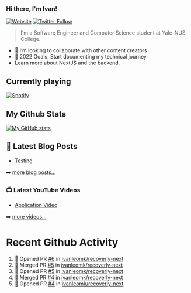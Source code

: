 ### Hi there, I'm Ivan!

[![Website](https://img.shields.io/website?label=ivanleo.com&style=for-the-badge&url=https%3A%2F%2Fivanleo.com)](https://ivanleo.com)
[![Twitter Follow](https://img.shields.io/twitter/follow/ivanleomk?color=1DA1F2&logo=twitter&style=for-the-badge)](https://twitter.com/intent/follow?screen_name=ivanleomk)

> I'm a Software Engineer and Computer Science student at Yale-NUS College.

- 👯 I’m looking to collaborate with other content creators
- 🥅 2022 Goals: Start documenting my technical journey
- Learn more about NextJS and the backend.

## Currently playing

[![Spotify](https://novatorem-ivanleomk.vercel.app/api/spotify)](https://open.spotify.com/user/ivanleomk)

## My Github Stats

[![My GitHub stats](https://github-readme-stats.vercel.app/api?username=ivanleomk)](https://github.com/ivanleomk/github-readme-stats)

## 📕 Latest Blog Posts

<!-- BLOG-POST-LIST:START -->
- [Testing](https://dev.to/ivanleomk/testing-2f4k)
<!-- BLOG-POST-LIST:END -->

➡️ [more blog posts...](https://ivanleo.com/articles)

### 📺 Latest YouTube Videos

<!-- YOUTUBE:START -->
- [Application Video](https://www.youtube.com/watch?v=92tDFP4stk0)
<!-- YOUTUBE:END -->

➡️ [more videos...](https://www.youtube.com/channel/UCsk__9hguqk3z-ilesZh4xw)

# Recent Github Activity

<!--START_SECTION:activity-->

1. 💪 Opened PR [#6](https://github.com/ivanleomk/recoverly-next/pull/6) in [ivanleomk/recoverly-next](https://github.com/ivanleomk/recoverly-next)
2. 🎉 Merged PR [#5](https://github.com/ivanleomk/recoverly-next/pull/5) in [ivanleomk/recoverly-next](https://github.com/ivanleomk/recoverly-next)
3. 💪 Opened PR [#5](https://github.com/ivanleomk/recoverly-next/pull/5) in [ivanleomk/recoverly-next](https://github.com/ivanleomk/recoverly-next)
4. 🎉 Merged PR [#4](https://github.com/ivanleomk/recoverly-next/pull/4) in [ivanleomk/recoverly-next](https://github.com/ivanleomk/recoverly-next)
5. 💪 Opened PR [#4](https://github.com/ivanleomk/recoverly-next/pull/4) in [ivanleomk/recoverly-next](https://github.com/ivanleomk/recoverly-next)
<!--END_SECTION:activity-->
